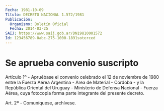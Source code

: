 ```yaml
---
Fecha: 1981-10-09
Título: DECRETO NACIONAL 1.572/1981
Publicación:
  Organismo: Boletín Oficial
  Fecha: 2014-03-25
SAIJ: https://www.saij.gob.ar/DN19810001572
Id: 123456789-0abc-275-1000-1891soterced
---
```

# Se aprueba convenio suscripto

<a id="1"></a>
Artículo 1º - Apruébase el convenio celebrado el 12 de noviembre de 1980 entre la Fuerza Aérea Argentina - Area de Material - Córdoba - y la República Oriental del Uruguay - Ministerio de Defensa Nacional - Fuerza Aérea, cuya fotocopia forma parte integrante del presente decreto.

<a id="2"></a>
Art. 2º - Comuníquese, archívese.